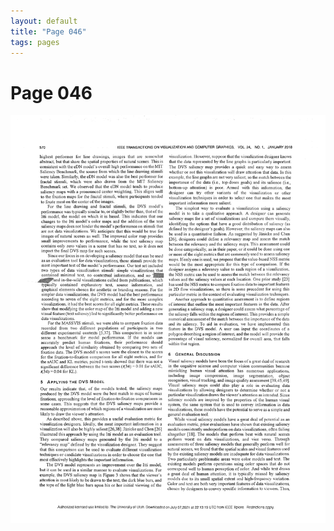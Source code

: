 ```yaml
---
layout: default
title: "Page 046"
tags: pages
---
```


# Page 046

<img src="/assets/scans/46.png" alt="Page with chartjunk removed" width="800"/>
